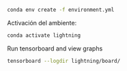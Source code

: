 ```bash
conda env create -f environment.yml
```

Activación del ambiente:

```bash
conda activate lightning
```

Run tensorboard and view graphs

```bash
tensorboard --logdir lightning/board/
```

